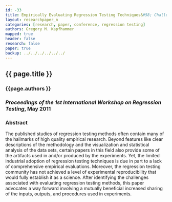 ```yaml
---
id: -33
title: Empirically Evaluating Regression Testing Techniques&#58; Challenges, Solutions, and a Potential Way Forward
layout: researchpaper_n
categories: [research, paper, conference, regression testing]
authors: Gregory M. Kapfhammer
mapped: true
header: false
research: false
paper: true
backup: ../../../../../../
---
```


## {{ page.title }} [<i class="fa fa-download"></i>]({{site.baseurl}}download/research/papers/rt2011-kapfhammer.pdf "Download this Paper!")

### {{page.authors }}

### <em>Proceedings of the 1st International Workshop on Regression Testing</em>, May 2011

### Abstract

The published studies of regression testing methods often contain many of the hallmarks of high quality empirical
research. Beyond features like clear descriptions of the methodology and the visualization and statistical analysis of
the data sets, certain papers in this field also provide some of the artifacts used in and/or produced by the
experiments. Yet, the limited industrial adoption of regression testing techniques is due in part to a lack of
comprehensive empirical evaluations. Moreover, the regression testing community has not achieved a level of experimental
reproducibility that would fully establish it as a science. After identifying the challenges associated with evaluating
regression testing methods, this paper advocates a way forward involving a mutually beneficial increased sharing of the
inputs, outputs, and procedures used in experiments.
